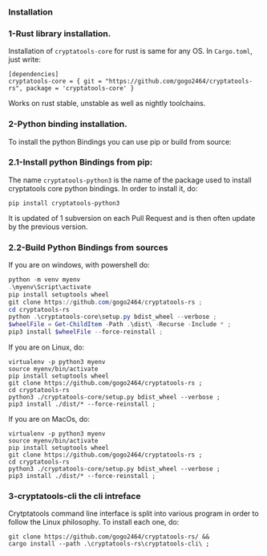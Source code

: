 ### Installation

### 1-Rust library installation.
Installation of `cryptatools-core` for rust is same for any OS. In `Cargo.toml`, just write:
```shell
[dependencies]
cryptatools-core = { git = "https://github.com/gogo2464/cryptatools-rs", package = 'cryptatools-core' }
```

Works on rust stable, unstable as well as nightly toolchains.

### 2-Python binding installation.
To install the python Bindings you can use pip or build from source:

### 2.1-Install python Bindings from pip:

The name `cryptatools-python3` is the name of the package used to install cryptatools core python bindings. In order to install it, do:

```
pip install cryptatools-python3
```

It is updated of 1 subversion on each Pull Request and is then often update by the previous version.

### 2.2-Build Python Bindings from sources

If you are on windows, with powershell do:
```powershell
python -m venv myenv
.\myenv\Script\activate
pip install setuptools wheel
git clone https://github.com/gogo2464/cryptatools-rs ;
cd cryptatools-rs
python .\cryptatools-core\setup.py bdist_wheel --verbose ;
$wheelFile = Get-ChildItem -Path .\dist\ -Recurse -Include * ;
pip3 install $wheelFile --force-reinstall ;
```

If you are on Linux, do:
```shell
virtualenv -p python3 myenv
source myenv/bin/activate
pip install setuptools wheel
git clone https://github.com/gogo2464/cryptatools-rs ;
cd cryptatools-rs
python3 ./cryptatools-core/setup.py bdist_wheel --verbose ;
pip3 install ./dist/* --force-reinstall ;
```

If you are on MacOs, do:
```shell
virtualenv -p python3 myenv
source myenv/bin/activate
pip install setuptools wheel
git clone https://github.com/gogo2464/cryptatools-rs ;
cd cryptatools-rs
python3 ./cryptatools-core/setup.py bdist_wheel --verbose ;
pip3 install ./dist/* --force-reinstall ;
```

### 3-cryptatools-cli the cli intreface

Crytptatools command line interface is split into various program in order to follow the Linux philosophy. To install each one, do:

```shell
git clone https://github.com/gogo2464/cryptatools-rs/ &&
cargo install --path .\cryptatools-rs\cryptatools-cli\ ;
```